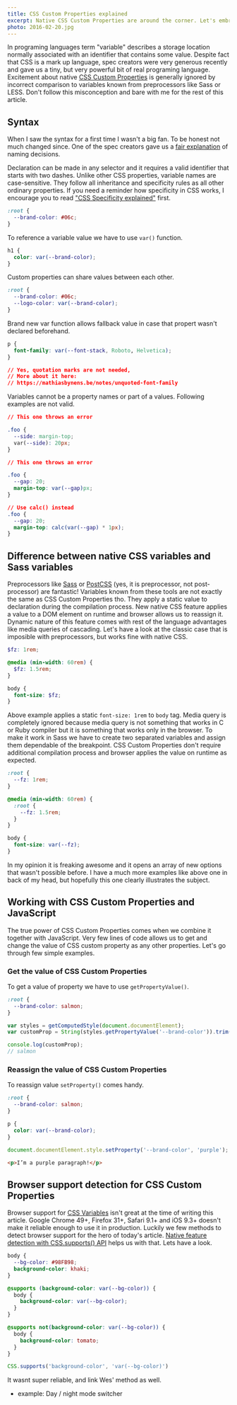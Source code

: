 ```yaml
---
title: CSS Custom Properties explained
excerpt: Native CSS Custom Properties are around the corner. Let's embrace the differ between them and variables knows from preprocessors like Sass or LESS.
photo: 2016-02-20.jpg
---
```


In programing languages term "variable" describes a storage location normally associated with an identifier that contains some value. Despite fact that CSS is a mark up language, spec creators were very generous recently and gave us a tiny, but very powerful bit of real programing language. Excitement about native [CSS Custom Properties](https://www.w3.org/TR/css-variables/) is generally ignored by incorrect comparison to variables known from preprocessors like Sass or LESS. Don't follow this misconception and bare with me for the rest of this article.

## Syntax

 When I saw the syntax for a first time I wasn't a big fan. To be honest not much changed since. One of the spec creators gave us a [fair explanation](http://www.xanthir.com/blog/b4KT0) of naming decisions.

 Declaration can be made in any selector and it requires a valid identifier that starts with two dashes. Unlike other CSS properties, variable names are case-sensitive. They follow all inheritance and specificity rules as all other ordinary properties. If you need a reminder how specificity in CSS works, I encourage you to read ["CSS Specificity explained"](https://pawelgrzybek.com/css-specificity-explained/) first.

```css
:root {
  --brand-color: #06c;
}
```

To reference a variable value we have to use `var()` function.

```css
h1 {
  color: var(--brand-color);
}
```

Custom properties can share values between each other.

```css
:root {
  --brand-color: #06c;
  --logo-color: var(--brand-color);
}
```

Brand new var function allows fallback value in case that propert wasn't declared beforehand.

```css
p {
  font-family: var(--font-stack, Roboto, Helvetica);
}

// Yes, quotation marks are not needed,
// More about it here:
// https://mathiasbynens.be/notes/unquoted-font-family
```

Variables cannot be a property names or part of a values. Following examples are not valid.

```css
// This one throws an error

.foo {
  --side: margin-top;
  var(--side): 20px;
}
```

```css
// This one throws an error

.foo {
  --gap: 20;
  margin-top: var(--gap)px;
}

// Use calc() instead
.foo {
  --gap: 20;
  margin-top: calc(var(--gap) * 1px);
}
```

## Difference between native CSS variables and Sass variables

Preprocessors like [Sass](http://sass-lang.com/) or [PostCSS](postcss.org) (yes, it is preprocessor, not post-processor) are fantastic! Variables known from these tools are not exactly the same as CSS Custom Properties tho. They apply a static value to declaration during the compilation process. New native CSS feature applies a value to a DOM element on runtime and browser allows us to reassign it. Dynamic nature of this feature comes with rest of the language advantages like media queries of cascading. Let's have a look at the classic case that is imposible with preprocessors, but works fine with native CSS.

```scss
$fz: 1rem;

@media (min-width: 60rem) {
  $fz: 1.5rem;
}

body {
  font-size: $fz;
}
```

Above example applies a static `font-size: 1rem` to `body` tag. Media query is completely ignored because media query is not something that works in C or Ruby compiler but it is something that works only in the browser. To make it work in Sass we have to create two separated variables and assign them dependable of the breakpoint. CSS Custom Properties don't require additional compilation process and browser applies the value on runtime as expected.

```css
:root {
  --fz: 1rem;
}

@media (min-width: 60rem) {
  :root {
    --fz: 1.5rem;
  }
}

body {
  font-size: var(--fz);
}
```

In my opinion it is freaking awesome and it opens an array of new options that wasn't possible before. I have a much more examples like above one in back of my head, but hopefully this one clearly illustrates the subject.

## Working with CSS Custom Properties and JavaScript

The true power of CSS Custom Properties comes when we combine it together with JavaScript. Very few lines of code allows us to get and change the value of CSS custom property as any other properties. Let's go through few simple examples.

### Get the value of CSS Custom Properties

To get a value of property we have to use `getPropertyValue()`.

```css
:root {
  --brand-color: salmon;
}
```

```js
var styles = getComputedStyle(document.documentElement);
var customProp = String(styles.getPropertyValue('--brand-color')).trim();

console.log(customProp);
// salmon
```

### Reassign the value of CSS Custom Properties

To reassign value `setProperty()` comes handy.

```css
:root {
  --brand-color: salmon;
}

p {
  color: var(--brand-color);
}
```

```js
document.documentElement.style.setProperty('--brand-color', 'purple');
```

```html
<p>I’m a purple paragraph!</p>
```

## Browser support detection for CSS Custom Properties

Browser support for [CSS Variables](http://caniuse.com/#search=css%20var) isn't great at the time of writing this article. Google Chrome 49+, Firefox 31+, Safari 9.1+ and iOS 9.3+ doesn't make it reliable enough to use it in production. Luckily we few methods to detect browser support for the hero of today's article. [Native feature detection with CSS.supports() API](https://pawelgrzybek.com/native-feature-detection-with-csssupports-api/) helps us with that. Lets have a look.

```css
body {
  --bg-color: #98FB98;
  background-color: khaki;
}

@supports (background-color: var(--bg-color)) {
  body {
    background-color: var(--bg-color);
  }
}

@supports not(background-color: var(--bg-color)) {
  body {
    background-color: tomato;
  }
}
```


```js
CSS.supports('background-color', 'var(--bg-color)')
```

It wasnt super reliable, and link Wes' method as well.





- example: Day / night mode switcher


